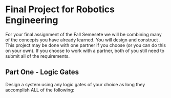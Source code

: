 # Final Project for Robotics Engineering
For your final assignment of the Fall Semesete we will be combining many of the concepts you have already learned.  You will design and construct  . This project may be done with one partner if you choose (or you can do this on your own).  If you choose to work with a partner, both of you still need to submit all of the requirements.

## Part One - Logic Gates
Design a system using any logic gates of your choice as long they accomplish ALL of the following:

##
